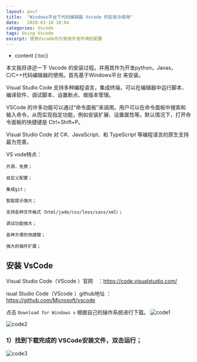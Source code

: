```yaml
---
layout: post
title:  "Windows平台下代码编辑器 Vscode 的安装与使用"
date:   2020-03-18 10:04
categories: Vscode
tags: Using Vscode
excerpt: 使用Vscode作为常用开发环境的配置
---
```

* content
{:toc}

本文我将讲述一下 Vscode 的安装过程。并用其作为开发python，Javas，C/C++代码编辑器的使用。首先基于Windows平台 来安装。

Visual Studio Code 支持多种编程语言，集成终端，可以在编辑器中运行脚本、编译软件、调试脚本、设置断点、做版本管理。

VSCode 的许多功能可以通过“命令面板”来调用。用户可以在命令面板中搜索和输入命令，从而实现指定功能，例如安装扩展、设置属性等。默认情况下，打开命令面板的快捷键是 Ctrl+Shift+P。

Visual Studio Code 对 C#、JavaScript、和 TypeScript 等编程语言的原生支持最为完善。

VS vode特点：
``` 
开源，免费；

自定义配置；

集成git；

智能提示强大；

支持各种文件格式（html/jade/css/less/sass/xml）；

调试功能强大；

各种方便的快捷键；

强大的插件扩展；
``` 
## 安装 VsCode
Visual Studio Code（VScode ）官网　：https://code.visualstudio.com/

isual Studio Code（VScode ）github地址 ：https://github.com/Microsoft/vscode

点击 `Download for Windows v` 根据自己的操作系统进行下载。
![code1](https://github.com/jie2311260561/jie2311260561.github.io/blob/master/_picture/Vscode1.png)

![code2](https://github.com/jie2311260561/jie2311260561.github.io/blob/master/_picture/Vscode2.png)

### 1）找到下载完成的 VSCode安装文件，双击运行；
![code3](https://github.com/jie2311260561/jie2311260561.github.io/blob/master/_picture/Vscode3.jpg)